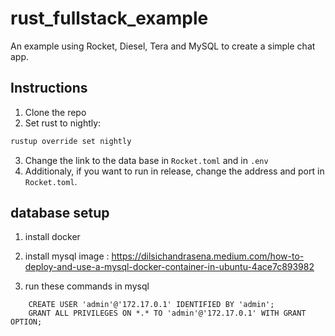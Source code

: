 # rust_fullstack_example

An example using Rocket, Diesel, Tera and MySQL to create a simple chat app.

## Instructions
1. Clone the repo
2. Set rust to nightly:
```bash
rustup override set nightly
```
3. Change the link to the data base in `Rocket.toml` and in `.env`
4. Additionaly, if you want to run in release, change the address and port in `Rocket.toml`. 

## database setup
1. install docker
2. install mysql image :  https://dilsichandrasena.medium.com/how-to-deploy-and-use-a-mysql-docker-container-in-ubuntu-4ace7c893982

3. run these commands in mysql

```
    CREATE USER 'admin'@'172.17.0.1' IDENTIFIED BY 'admin';
    GRANT ALL PRIVILEGES ON *.* TO 'admin'@'172.17.0.1' WITH GRANT OPTION;

```